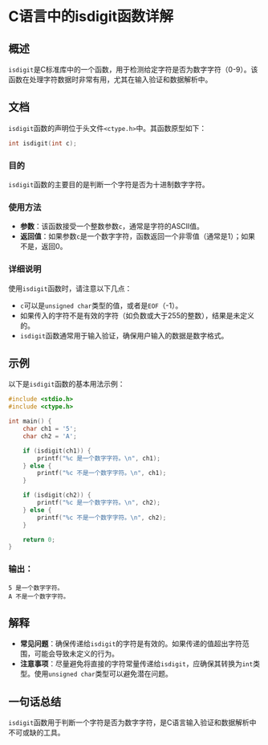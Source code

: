 <!--
Meta Description: # C语言中的isdigit函数详解 ## 概述 `isdigit`是C标准库中的一个函数，用于检测给定字符是否为数字字符（0-9）。该函数在处理字符数据时非常有用，尤其在输入验证和数据解析中。 ## 文档 `isdigit`函数的声明位于头文件`<ctype.h>`中。其函数原型如下： ```c ...
Meta Keywords: isdigit, int, 是一个数字字符, char, ch1
-->

# C语言中的isdigit函数详解

## 概述
`isdigit`是C标准库中的一个函数，用于检测给定字符是否为数字字符（0-9）。该函数在处理字符数据时非常有用，尤其在输入验证和数据解析中。

## 文档
`isdigit`函数的声明位于头文件`<ctype.h>`中。其函数原型如下：

```c
int isdigit(int c);
```

### 目的
`isdigit`函数的主要目的是判断一个字符是否为十进制数字字符。

### 使用方法
- **参数**：该函数接受一个整数参数`c`，通常是字符的ASCII值。
- **返回值**：如果参数`c`是一个数字字符，函数返回一个非零值（通常是1）；如果不是，返回0。

### 详细说明
使用`isdigit`函数时，请注意以下几点：
- `c`可以是`unsigned char`类型的值，或者是`EOF`（-1）。
- 如果传入的字符不是有效的字符（如负数或大于255的整数），结果是未定义的。
- `isdigit`函数通常用于输入验证，确保用户输入的数据是数字格式。

## 示例
以下是`isdigit`函数的基本用法示例：

```c
#include <stdio.h>
#include <ctype.h>

int main() {
    char ch1 = '5';
    char ch2 = 'A';

    if (isdigit(ch1)) {
        printf("%c 是一个数字字符。\n", ch1);
    } else {
        printf("%c 不是一个数字字符。\n", ch1);
    }

    if (isdigit(ch2)) {
        printf("%c 是一个数字字符。\n", ch2);
    } else {
        printf("%c 不是一个数字字符。\n", ch2);
    }

    return 0;
}
```

### 输出：
```
5 是一个数字字符。
A 不是一个数字字符。
```

## 解释
- **常见问题**：确保传递给`isdigit`的字符是有效的。如果传递的值超出字符范围，可能会导致未定义的行为。
- **注意事项**：尽量避免将直接的字符常量传递给`isdigit`，应确保其转换为`int`类型。使用`unsigned char`类型可以避免潜在问题。

## 一句话总结
`isdigit`函数用于判断一个字符是否为数字字符，是C语言输入验证和数据解析中不可或缺的工具。